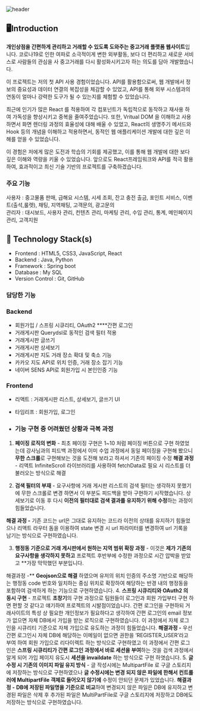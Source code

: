 ![header](https://capsule-render.vercel.app/api?type=rounded&color=timeGradient&text=Minty%20&animation=twinkling&fontSize=40&fontAlignY=50&fontAlign=50&height=180)

## 🖥️Introduction
**개인상점을 간편하게 관리하고 거래할 수 있도록 도와주는 중고거래 플랫폼 웹사이트**입니다.
코로나19로 인한 여파로 소극적이게 변한 외부활동, 보다 더 편리하고 새로운 서비스로 사람들의 관심을 사 중고거래를 다시 활성화시키고자 하는 의도를 담아 개발했습니다.

이 프로젝트는 저의 첫 API 사용 경험이었습니다. API를 활용함으로써, 웹 개발에서 정보의 중요성과 데이터 연결의 복잡성을 체감할 수 있었고, API를 통해 외부 시스템과의 연동이 얼마나 강력한 도구가 될 수 있는지를 체험할 수 있었습니다.

최근에 인기가 많은 React 를 적용하여 각 컴포넌트가 독립적으로 동작하고 재사용 하여 가독성을 향상시키고 중복을 줄여주었습니다.
또한, Vritual DOM 을 이해하고 사용하면서 화면 렌더링 과정의 효율성에 대해 배울 수 있었고, 
React의 생명주기 메서드와 Hook 등의 개념을 이해하고 적용하면서, 동적인 웹 애플리케이션 개발에 대한 깊은 이해를 얻을 수 있었습니다.

이 경험은 저에게 많은 도전과 학습의 기회를 제공했고, 이를 통해 웹 개발에 대한 보다 깊은 이해와 역량을 키울 수 있었습니다.
앞으로도 React프레임워크와 API를 적극 활용하여, 효과적이고 최신 기술 기반의 프로젝트를 구축하겠습니다.

### 주요 기능
사용자 : 중고물품 판매, 급해요 시스템, 시세 조회, 잔고 충전 출금, 포인트 서비스, 이벤트(출석,룰렛), 채팅, 지역채팅, 고객문의, 광고문의
<br>
관리자 : 대시보드, 사용자 관리, 컨텐츠 관리, 마케팅 관리, 수입 관리, 통계, 메인페이지 관리, 고객지원

## 🔨 Technology Stack(s)

* Frontend : HTML5, CSS3, JavaScript, React
* Backend : Java, Python
* Framework : Spring boot
* Database : My SQL
* Version Control : Git, GitHub

### 담당한 기능

### **Backend**

- 회원가입 / 스프링 시큐리티, OAuth2 ****간편 로그인
- 거래게시판 Querydsl로 동적인 검색 필터 적용
- 거래게시판 글쓰기
- 거래게시판 상세보기
- 거래게시판 지도 거래 장소 확대 및 축소 기능
- 카카오 지도 API로 위치 인증, 거래 장소 잡기 기능
- 네이버 SENS API로 회원가입 시 본인인증 기능

### **Frontend**

- 리액트 : 거래게시판 리스트, 상세보기, 글쓰기 UI
- 타임리프 : 회원가입, 로그인

- ### 기능 구현 중 어려웠던 상황과 극복 과정

1. **페이징 로직의 변화** - 최초 페이징 구현은 1~10 처럼 페이징 버튼으로 구현 하였었는데 강사님과의 피드백 과정에서 이미 수업 과정에서 동일 페이징을 구현해 봤으니 **무한 스크롤**로 구현해보는 것을 도전해 보라고 하셔서 기존의 페이징 수정
**해결 과정** - 리액트 InfiniteScroll 라이브러리를 사용하여 fetchData로 필요 시 리스트를 더 불러오는 방식으로 해결

2. **검색 필터의 부재** -  요구사항에 거래 게시판 리스트의 검색 필터는 생각하지 못했기에 무한 스크롤로 변경 하면서 이 부분도 피드백을 받아 구현하기 시작했습니다. 상세보기로 이동 후 다시 **이전의 필터대로 검색 결과를 유지하기 위해 수정**하는 과정이 힘들었습니다.

**해결 과정 -** 기존 코드는  url은 그대로 유지하는 코드라 이전의 상태를 유지하기 힘들었으나 리액트 라우터 돔을 이용하여 state 변경 시 url 파라미터를 변경하여 url 기록을 남기는 방식으로 구현하였습니다.

3. **행정동 기준으로 거래 게시판에서 원하는 지역 범위 확장 과정** - 이것은 **제가 기존의 요구사항을 생각하지 못하고** 프로젝트 후반부에 수정한 과정으로 시간 압박을 받았고 **가장 막막했던 부분입니다.

해결과정 -** **Geojson으로 해결** 하였으며 유저의 위치 인증의 주소명 기반으로 해당하는 행정동 code 번호와 일치하는 중심 위치로 확장하여 해당하는 반경 내의 행정동을 포함하여 검색하게 하는 기능으로 구현하였습니다.
4. **스프링 시큐리티와 OAuth2 의 동시 구현** - 프로젝트 **초창기**의 구현 과정으로 팀원들이 로그인과 회원 가입부터 구현 하면 편할 것 같다고 얘기하여 프로젝트의 시발점이었습니다. 
간편 로그인을 구현하되 거래사이트의 특성 상 필요한 개인정보가 필요하다고 생각하여 간편 로그인의 email 정보가 없으면 자체 DB에서 가입을 받는 로직으로 구현하였습니다. 이 과정에서 자체 로그인을 시큐리티 기준으로 자체 가입으로 유도하는 과정이 힘들었습니다.
**************************************************해결과정 -************************************************** 우선 간편 로그인시 자체 DB에 해당하는 이메일이 없으면 권한을 ‘REGISTER_USER’라고 부여 하여 회원 가입으로 리다이렉트 하는 방식으로 구현하였고 이 과정에서 간편 로그인은 **스프링 시큐리티가 간편 로그인 과정에서 바로 세션을 부여**하는 것을 검색 과정에서 알게 되어 가입 페이지 유도시 **세션을 invaildate** 하는 방식으로 구현 하엿습니다.
5. **글 수정 시 기존의 이미지 파일 유지 방식** - 글 작성시에는 MultipartFile 로 구글 스토리지에 저장하는 방식으로 구현하였으나 **글 수정시에는 변경 되지 않은 파일에 한해서 컨트롤러에 MultipartFile 객체로 들어오지 않기에** 수정이 안되던 문제가 있었습니다. 
**해결과정 -** **DB에 저장된 파일명을 기준으로 비교**하여 변경되지 않은 파일은 DB에 유지하고 변경된 파일은 삭제 후 추가된 파일은 MultiPartFile로 구글 스토리지에 저장하고 DB에도 저장하는 방식으로 구현하였습니다.
 
